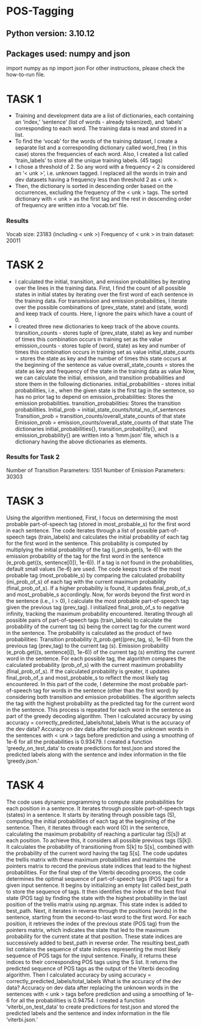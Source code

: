 # POS-Tagging
## Python version: 3.10.12
## Packages used: numpy and json
import numpy as np
import json
For other instructions, please check the how-to-run file.
# TASK 1
- Training and development data are a list of dictionaries, each containing an ‘index,’ ‘sentence’ (list of
words - already tokenized), and ‘labels’ corresponding to each word. The training data is read and
stored in a list.
- To find the ‘vocab’ for the words of the training dataset, I create a separate list and a corresponding
dictionary called word_freq ( in this case) stores the frequencies of each word. Also, I created a list
called ‘train_labels’ to store all the unique training labels. (45 tags)
- I chose a threshold of 2. So any word with a frequency < 2 is considered an ‘< unk >’, i.e. unknown
tagged. I replaced all the words in train and dev datasets having a frequency less than threshold 2 as <
unk >.
- Then, the dictionary is sorted in descending order based on the occurrences, excluding the frequency
of the < unk > tags. The sorted dictionary with < unk > as the first tag and the rest in descending order
of frequency are written into a ‘vocab.txt’ file.
### Results
Vocab size: 23183 (including < unk >)
Frequency of < unk > in train dataset: 20011
# TASK 2
- I calculated the initial, transition, and emission probabilities by iterating over the lines in the training
data. First, I find the count of all possible states in initial states by iterating over the first word of each
sentence in the training data. For transmission and emission probabilities, I iterate over the possible
combinations of (prev_state, state) and (state, word) and keep track of counts. Here, I ignore the pairs
which have a count of 0.
- I created three new dictionaries to keep track of the above counts.
transition_counts - stores tuple of (prev_state, state) as key and number of times this combination
occurs in training set as the value
emission_counts - stores tuple of (word, state) as key and number of times this combination occurs in
training set as value
initial_state_counts = stores the state as key and the number of times this state occurs at the beginning
of the sentence as value
overall_state_counts = stores the state as key and frequency of the state in the training data as value
Now, we can calculate the initial, emission, and transition probabilities and store them in the following
dictionaries.
initial_probabilities - stores initial probabilities, i.e., when the given state is the first tag in the sentence,
so has no prior tag to depend on
emission_probabilities: Stores the emission probabilities.
transition_probabilities: Stores the transition probabilities.
Initial_prob = initial_state_counts/total_no_of_sentences
Transition_prob = transition_counts/overall_state_counts of that state
Emission_prob = emission_counts/overall_state_counts of that state
The dictionaries initial_probabilities{}, transition_probability{}, and emission_probability{} are written into
a ‘hmm.json’ file, which is a dictionary having the above dictionaries as elements.
### Results for Task 2
Number of Transition Parameters: 1351
Number of Emission Parameters: 30303
# TASK 3
Using the algorithm mentioned,
First, I focus on determining the most probable part-of-speech tag (stored in most_probable_s) for the
first word in each sentence. The code iterates through a list of possible part-of-speech tags
(train_labels) and calculates the initial probability of each tag for the first word in the sentence. This
probability is computed by multiplying the initial probability of the tag (i_prob.get(s, 1e-6)) with the
emission probability of the tag for the first word in the sentence (e_prob.get((s, sentence[0]), 1e-6)). If a
tag is not found in the probabilities, default small values (1e-6) are used. The code keeps track of the
most probable tag (most_probable_s) by comparing the calculated probability (ini_prob_of_s) of each
tag with the current maximum probability (final_prob_of_s). If a higher probability is found, it updates
final_prob_of_s and most_probable_s accordingly.
Now, for words beyond the first word in the sentence (i.e., i > 0), I calculate the most probable
part-of-speech tag given the previous tag (prev_tag). I initialized final_prob_of_s to negative infinity,
tracking the maximum probability encountered. Iterating through all possible pairs of part-of-speech
tags (train_labels) to calculate the probability of the current tag (s) being the correct tag for the current
word in the sentence.
The probability is calculated as the product of two probabilities:
Transition probability (t_prob.get((prev_tag, s), 1e-6)) from the previous tag (prev_tag) to the current tag
(s).
Emission probability (e_prob.get((s, sentence[i]), 1e-6)) of the current tag (s) emitting the current word
in the sentence.
For each possible tag, the algorithm compares the calculated probability (prob_of_s) with the current
maximum probability (final_prob_of_s). If the calculated probability is greater, it updates final_prob_of_s
and most_probable_s to reflect the most likely tag encountered.
In this part of the code, I determine the most probable part-of-speech tag for words in the sentence
(other than the first word) by considering both transition and emission probabilities. The algorithm
selects the tag with the highest probability as the predicted tag for the current word in the sentence.
This process is repeated for each word in the sentence as part of the greedy decoding algorithm.
Then I calculated accuracy by using accuracy = correctly_predicted_labels/total_labels
What is the accuracy of the dev data?
Accuracy on dev data after replacing the unknown words in the sentences with < unk > tags before
prediction and using a smoothing of 1e-6 for all the probabilities is 0.93479.
I created a function ‘greedy_on_test_data’ to create predictions for test.json and stored the predicted
labels along with the sentence and index information in the file ‘greedy.json.’
# TASK 4
The code uses dynamic programming to compute state probabilities for each position in a sentence. It
iterates through possible part-of-speech tags (states) in a sentence. It starts by iterating through
possible tags (S), computing the initial probabilities of each tag at the beginning of the sentence. Then,
it iterates through each word (O) in the sentence, calculating the maximum probability of reaching a
particular tag (S[s]) at each position. To achieve this, it considers all possible previous tags (S[k]). It
calculates the probability of transitioning from S[k] to S[s], combined with the probability of the current
word having the tag S[s]. The code updates the trellis matrix with these maximum probabilities and
maintains the pointers matrix to record the previous state indices that lead to the highest probabilities.
For the final step of the Viterbi decoding process, the code determines the optimal sequence of
part-of-speech tags (POS tags) for a given input sentence. It begins by initializing an empty list called
best_path to store the sequence of tags. It then identifies the index of the best final state (POS tag) by
finding the state with the highest probability in the last position of the trellis matrix using np.argmax.
This state index is added to best_path. Next, it iterates in reverse through the positions (words) in the
sentence, starting from the second-to-last word to the first word. For each position, it retrieves the index
of the previous state (POS tag) from the pointers matrix, which indicates the state that led to the
maximum probability for the current state at that position. These state indices are successively added
to best_path in reverse order. The resulting best_path list contains the sequence of state indices
representing the most likely sequence of POS tags for the input sentence. Finally, it returns these
indices to their corresponding POS tags using the S list. It returns the predicted sequence of POS tags
as the output of the Viterbi decoding algorithm.
Then I calculated accuracy by using accuracy = correctly_predicted_labels/total_labels
What is the accuracy of the dev data?
Accuracy on dev data after replacing the unknown words in the sentences with < unk > tags before
prediction and using a smoothing of 1e-6 for all the probabilities is 0.94754.
I created a function ‘viterbi_on_test_data’ to create predictions for test.json and stored the predicted
labels and the sentence and index information in the file ‘viterbi.json.’
